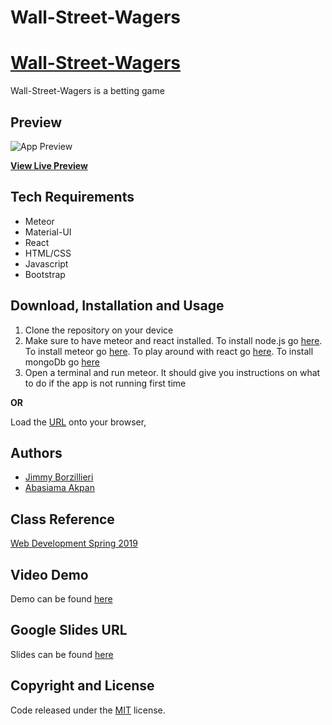 # Wall-Street-Wagers
# [Wall-Street-Wagers]()
Wall-Street-Wagers is a betting game 
## Preview

![App Preview](pic_this.png) 

**[View Live Preview]()**

## Tech Requirements
* Meteor
* Material-UI
* React
* HTML/CSS
* Javascript
* Bootstrap

## Download, Installation and Usage
1. Clone the repository on your device
2. Make sure to have meteor and react installed. To install node.js go [here](https://nodejs.org/en/). To install meteor go [here](https://www.meteor.com/tutorials/react/components). To play around with react go [here](https://reactjs.org/docs/getting-started.html). To install mongoDb go [here](https://docs.mongodb.com/manual/installation/)
3. Open a terminal and run meteor. It should give you instructions on what to do if the app is not running first time


**OR**

Load the [URL]() onto your browser, 


## Authors
* [Jimmy Borzillieri](https://github.com/jimfuego)
* [Abasiama Akpan](https://github.com/abasiamaakpan)

## Class Reference 
[Web Development Spring 2019](http://johnguerra.co/classes/webDevelopment_spring_2019/)

## Video Demo
Demo can be found [here]()

## Google Slides URL
Slides can be found [here]()

## Copyright and License
Code released under the [MIT](https://github.com/facebook/react/blob/master/LICENSE) license.

